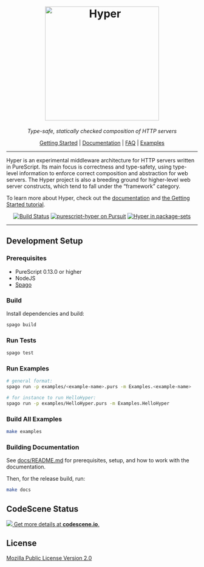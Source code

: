 <div align="center">
<h1>
<img src="docs/src/_static/hyper@2x.png"
      alt="Hyper"
      width="300">
</h1>
</div>

<p align="center">
<em>Type-safe, statically checked composition of HTTP servers</em>
</p>

<p align="center">
<a href="https://hyper.wickstrom.tech/docs/v0.10.0/tutorials/getting-started-with-hyper.html">Getting Started</a>
| <a href="https://hyper.wickstrom.tech">Documentation</a>
| <a href="https://hyper.wickstrom.tech/docs/v0.10.0/faq.html">FAQ</a>
| <a href="examples/">Examples</a>
</p>

<hr>

Hyper is an experimental middleware architecture for HTTP servers written in PureScript. Its main focus is correctness and type-safety, using type-level information to enforce correct composition and abstraction for web servers. The Hyper project is also a breeding ground for higher-level web server constructs, which tend to fall under the “framework” category.

To learn
more about Hyper, check out the [documentation](https://hyper.wickstrom.tech)
and [the Getting Started
tutorial](https://hyper.wickstrom.tech/docs/v0.10.0/tutorials/getting-started-with-hyper.html).

<p align="center">
<a href="https://travis-ci.org/owickstrom/hyper"><img alt="Build Status" src="https://travis-ci.org/owickstrom/hyper.svg?branch=master" /></a>
<a href="https://pursuit.purescript.org/packages/purescript-hyper"><img alt="purescript-hyper on Pursuit" src="https://pursuit.purescript.org/packages/purescript-hyper/badge" /></a>
<a href="https://github.com/purescript/package-sets"><img alt="Hyper in package-sets" src="https://img.shields.io/endpoint.svg?url=https://package-sets-badge-0lf69kxs4fbd.runkit.sh/hyper" /></a>
</p>

<hr>

## Development Setup

### Prerequisites

* PureScript 0.13.0 or higher
* NodeJS
* [Spago](https://github.com/spacchetti/spago)

### Build

Install dependencies and build:

```bash
spago build
```

### Run Tests

```bash
spago test
```

### Run Examples

```bash
# general format:
spago run -p examples/<example-name>.purs -m Examples.<example-name>

# for instance to run HelloHyper:
spago run -p examples/HelloHyper.purs -m Examples.HelloHyper
```

### Build All Examples

```bash
make examples
```

### Building Documentation

See [docs/README.md](docs/README.md) for prerequisites, setup, and
how to work with the documentation.

Then, for the release build, run:

```bash
make docs
```

## CodeScene Status

[![](https://codescene.io/projects/49/status.svg) Get more details at **codescene.io**.](https://codescene.io/projects/49/jobs/latest-successful/results)

## License

[Mozilla Public License Version 2.0](LICENSE)
